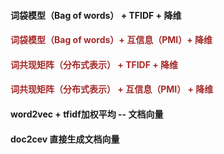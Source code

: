 #### 词袋模型（Bag of words） + TFIDF + 降维

####  <font color='brown'>词袋模型（Bag of words）+ 互信息（PMI）+ 降维</font>

#### <font color='brown'>词共现矩阵（分布式表示） + TFIDF + 降维</font>

#### <font color='brown'>词共现矩阵（分布式表示） + 互信息（PMI） + 降维</font>



#### word2vec + tfidf加权平均 -- 文档向量

#### doc2cev 直接生成文档向量



